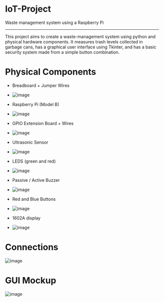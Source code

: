 # IoT-Project
Waste management system using a Raspberry Pi
______________________________________________
This project aims to create a waste-management system using python and physical hardware components. It measures trash levels collected in garbage cans, has a graphical user interface using Tkinter, and has a basic security system made from a simple button combination.


# Physical Components
- Breadboard + Jumper Wires
- ![image](https://github.com/Novogenuata/IoT-Project/assets/159738542/3a377006-7723-4144-93e9-2273d6d268ba)

- Raspberry Pi (Model B)
- ![image](https://github.com/Novogenuata/IoT-Project/assets/159738542/cbbfd50d-2dd3-4a21-a575-f2db210cbc7a)

- GPIO Extension Board + Wires
- ![image](https://github.com/Novogenuata/IoT-Project/assets/159738542/9cf59ed3-1bdd-46b0-8dbf-4d2f35133b2e)

- Ultrasonic Sensor
- ![image](https://github.com/Novogenuata/IoT-Project/assets/159738542/adef517f-ad9d-448f-b792-21724dee5604)

- LEDS (green and red)
- ![image](https://github.com/Novogenuata/IoT-Project/assets/159738542/d7a6e729-ecff-44e4-98b2-a6e40169c325)

- Passive / Active Buzzer
- ![image](https://github.com/Novogenuata/IoT-Project/assets/159738542/c2e43344-1ff5-4a2a-9278-ef167f244422)

- Red and Blue Buttons
- ![image](https://github.com/Novogenuata/IoT-Project/assets/159738542/e066bc4b-2b44-42f9-a1a2-5b66836b1bfc)
- 1602A display
- ![image](https://github.com/Novogenuata/IoT-Project/assets/159738542/30f32beb-b1f8-4a80-af8f-f634dca1144f)


# Connections 
![image](https://github.com/Novogenuata/IoT-Project/assets/159738542/26eea858-f92f-4175-8183-d97937924b0f)



# GUI Mockup
![image](https://github.com/Novogenuata/IoT-Project/assets/159738542/d7821bef-a40a-4484-a524-bc64002a8de1)
